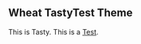 Wheat TastyTest Theme
-----------------------

This is Tasty. This is a [Test](http://mklabs.github.com/wheats/tastytest/).

